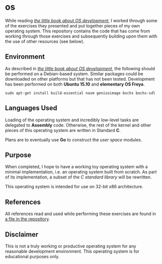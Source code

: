 # os

While reading 
[*the little book about OS development*](https://littleosbook.github.io/), I 
worked through some of the exercises they presented and put together pieces 
of my own operating system. This repository contains the code that has come 
from working through those exercises and subsequently building upon them 
with the use of other resources (see below).

## Environment

As described in 
[*the little book about OS development*](https://littleosbook.github.io/), 
the following should be performed on a Debian-based system. Similar packages 
could be downloaded on other platforms but that has not been tested. Development has been performed on both **Ubuntu 15.10** and **elementary OS Freya**.

    sudo apt-get install build-essential nasm genisoimage bochs bochs-sdl

## Languages Used

Loading of the operating system and incredibly low-level tasks are 
delegated to **Assembly** code. Otherwise, the rest of the kernel and other 
pieces of this operating system are written in Standard **C**.

Plans are to eventually use **Go** to construct the *user space* modules.

## Purpose

When completed, I hope to have a working toy operating system with a 
minimal implementation, i.e. an operating system built from scratch. As part 
of its implementation, a subset of the *C standard library* will be rewritten.

This operating system is intended for use on 32-bit x86 architecture.

## References

All references read and used while performing these exercises are found in 
[a file in the repository](refs.txt).

## Disclaimer

This is not a truly working or productive operating system for any reasonable 
development environment. This operating system is for educational purposes only.
